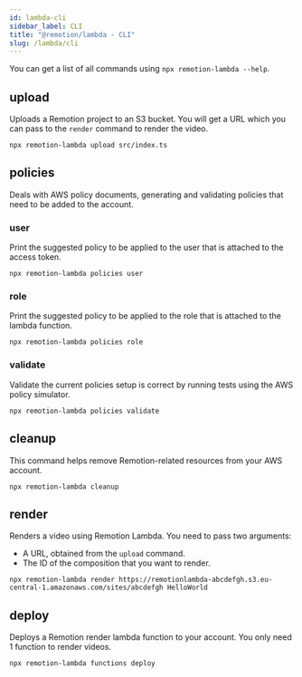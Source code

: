 ```yaml
---
id: lambda-cli
sidebar_label: CLI
title: "@remotion/lambda - CLI"
slug: /lambda/cli
---
```


You can get a list of all commands using `npx remotion-lambda --help`.

## upload

Uploads a Remotion project to an S3 bucket. You will get a URL which you can pass to the `render` command to render the video.

```console
npx remotion-lambda upload src/index.ts
```

## policies

Deals with AWS policy documents, generating and validating policies that need to be added to the account.

### user

Print the suggested policy to be applied to the user that is attached to the access token.

```
npx remotion-lambda policies user
```

### role

Print the suggested policy to be applied to the role that is attached to the lambda function.

```
npx remotion-lambda policies role
```

### validate

Validate the current policies setup is correct by running tests using the AWS policy simulator.

```
npx remotion-lambda policies validate
```

## cleanup

This command helps remove Remotion-related resources from your AWS account.

```
npx remotion-lambda cleanup
```

## render

Renders a video using Remotion Lambda. You need to pass two arguments:

- A URL, obtained from the `upload` command.
- The ID of the composition that you want to render.

```
npx remotion-lambda render https://remotionlambda-abcdefgh.s3.eu-central-1.amazonaws.com/sites/abcdefgh HelloWorld
```

## deploy

Deploys a Remotion render lambda function to your account. You only need 1 function to render videos.

```
npx remotion-lambda functions deploy
```
